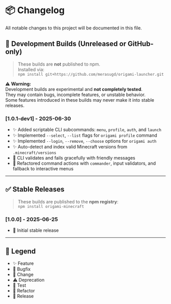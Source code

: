# 📦 Changelog

All notable changes to this project will be documented in this file.

## 🔁 Development Builds (Unreleased or GitHub-only)

> These builds are **not** published to npm.  
> Installed via:  
> `npm install git+https://github.com/merasugd/origami-launcher.git`

⚠️ **Warning:**  
Development builds are experimental and **not completely tested**.  
They may contain bugs, incomplete features, or unstable behavior.  
Some features introduced in these builds may never make it into stable releases.

### [1.0.1-dev1] - 2025-06-30
- ✨ Added scriptable CLI subcommands: `menu`, `profile`, `auth`, and `launch`
- ✨ Implemented `--select`, `--list` flags for `origami profile` command
- ✨ Implemented `--login`, `--remove`, `--choose` options for `origami auth`
- ✨ Auto-detect and index valid Minecraft versions from `.minecraft/versions`
- 🔄 CLI validates and fails gracefully with friendly messages
- 🔄 Refactored command actions with `commander`, input validators, and fallback to interactive menus

---

## ✅ Stable Releases

> These builds are published to the **npm registry**:  
> `npm install origami-minecraft`

### [1.0.0] - 2025-06-25
- 🎉 Initial stable release

---

## 📌 Legend

- ✨ Feature
- 🐛 Bugfix
- 🔄 Change
- ⚠️ Deprecation
- 🧪 Test
- 🚧 Refactor
- 🎉 Release

